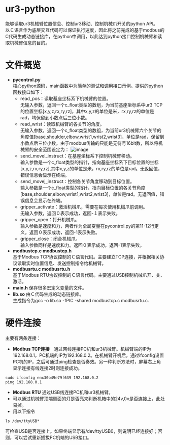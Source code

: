 # ur3-python
能够读取ur3机械臂位置信息、控制ur3移动、控制机械爪开关的python API。<br>
以Ｃ语言作为底层交互代码可以保证执行速度，因此将之前完成的基于modbus的C代码生成动态链接库，在python中调用，以此达到python接口控制机械臂和读取机械臂信息的目的。<br>

# 文件概览
* **pycontrol.py** <br>
核心python源码，main函数中为简单的测试和调用接口示例。提供的python函数接口如下：<br>
  * read_pos：读取基座坐标系下机械臂的位置。<br>无输入参数，返回一个c_float类型的数组，为当前基座坐标系中ur3 TCP的位置坐标[x,y,z,rx,ry,rz]，其中x,y,z的单位是米，rx,ry,rz的单位是rad，均保留到小数点后三位小数。<br>
  * read_wrist：读取机械臂的各关节的角度。<br>无输入参数，返回一个c_float类型的数组，为当前ur3机械臂六个关节的角度值[base,shoulder,elbow,wrist1,wrist2,wrist3]，单位是rad，保留到小数点后三位小数。由于modbus传输的只能是无符号16bit数，所以将机械臂的安全范围设定为：
![image](https://github.com/Orienfish/ur3-python/raw/master/safety.jpg)
  * send_movel_instruct：在基座坐标系下控制机械臂移动。<br>输入参数是一个c_float类型的指针，指向基座坐标系下目标位置的坐标[x,y,z,rx,ry,rz],其中x,y,z的单位是米，rx,ry,rz的单位是rad。无返回值，错误信息会显示在终端。<br>
  * send_movej_instruct：控制各关节角度移动到目标位置。<br>输入参数是一个c_float类型的指针，指向目标位置的各关节角度[base,shoulder,elbow,wrist1,wrist2,wrist3]，单位是rad。无返回值，错误信息会显示在终端。<br>
  * gripper_activate：激活机械爪，需要在每次使用机械爪前调用。<br>无输入参数，返回０表示成功，返回-１表示失败。<br>
  * gripper_open：打开机械爪。<br>输入参数是速度和力，两者作为全局变量在pycontrol.py的第11-12行定义。返回０表示成功，返回-1表示失败。<br>
  * gripper_close：闭合机械爪。<br>输入参数同样是速度和力。返回０表示成功，返回-1表示失败。<br>
* **modbustcp.c modbustcp.h** <br>
基于Modbus TCP协议控制的Ｃ语言代码。主要建立TCP连接，并根据相关协议读取实时位置信息、发送控制指令给机械臂。<br>
* **modbusrtu.c modbusrtu.h** <br>
基于Modbus RTU协议控制的Ｃ语言代码。主要通过USB控制机械爪开、关、激活。<br>
* **main.h** 保存很多宏定义变量的文件。<br>
* **lib.so** 由Ｃ代码生成的动态链接库。<br>生成指令为gcc -o lib.so -fPIC -shared modbustcp.c modbusrtu.c.<br>

# 硬件连接
主要有两条连接：
* **Modbus TCP连接**　通过网线连接PC机和ur3机械臂。机械臂端的IP为192.168.0.1，PC机端的IP为192.168.0.2。在机械臂开机后，通过ifconfig设置PC机的IP，之后可通过ping检查是否奏效。另一种判断方法时，屏幕右上角显示连接有线连接2时则连接成功。
```
sudo ifconfig enx30b49e79f639 192.168.0.2
ping 192.168.0.1
```
* **Modbus RTU** 通过USB线连接PC机和ur3机械臂。
 * 可以通过机械臂顶端侧面的灯是否亮来判断机箱中的24v,0v是否连接上，此处易掉。
 * 用以下指令
 ```
 ls /dev/ttyUSB*
 ```
 可检查USB是否连接上。如果终端显示有/dev/ttyUSB0，则说明已经连接好；否则，可以尝试重新插拔PC机端的USB接口。
